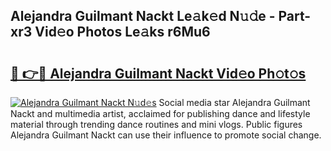 ## Alejandra Guilmant Nackt Le𝚊k𝚎d N𝚞𝚍e - Part-xr3 Vid𝚎o Photos Le𝚊ks r6Mu6

# <h2><a href="http://fb769o.evod.top/?m=Alejandra+Guilmant+Nackt">🔗 👉🔴 Alejandra Guilmant Nackt Vid𝚎o Ph𝚘t𝚘s</a></h2>

[![Alejandra Guilmant Nackt N𝚞d𝚎s](https://i.imgur.com/8V9OHl7.gif)](http://fb769o.evod.top/?m=Alejandra+Guilmant+Nackt)
Social media star Alejandra Guilmant Nackt and multimedia artist, acclaimed for publishing dance and lifestyle material through trending dance routines and mini vlogs. Public figures Alejandra Guilmant Nackt can use their influence to promote social change. 
